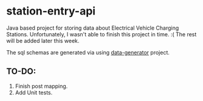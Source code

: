 # station-entry-api

Java based project for storing data about Electrical Vehicle Charging Stations. Unfortunately, I wasn't able to finish this project in time. :(
The rest will be added later this week.

The sql schemas are generated via using  [data-generator](https://github.com/Nyuczka/data-generator) project. 

## TO-DO: 
1. Finish post mapping.
2. Add Unit tests.
